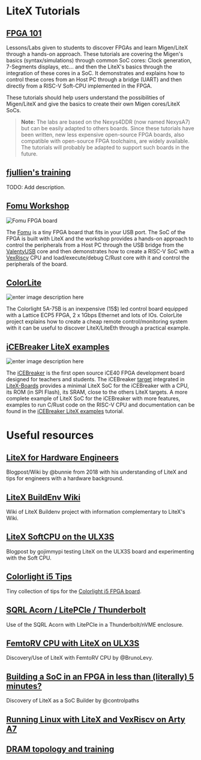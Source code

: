 # LiteX Tutorials

## [FPGA 101](https://github.com/litex-hub/fpga_101)
Lessons/Labs given to students to discover FPGAs and learn Migen/LiteX through a hands-on approach.  These tutorials are covering the Migen's basics (syntax/simulations) through common SoC cores: Clock generation, 7-Segments displays, etc... and then the LiteX's basics through the integration of these cores in a SoC. It demonstrates and explains how to control these cores from an Host PC through a bridge (UART) and then directly from a RISC-V Soft-CPU implemented in the FPGA.

These tutorials should help users understand the possibilities of Migen/LiteX and give the basics to create their own Migen cores/LiteX SoCs.

> **Note:** The labs are based on the Nexys4DDR (now named NexysA7) but can be easily adapted to others boards. Since these tutorials have been written, new less expensive open-source FPGA boards, also compatible with open-source FPGA toolchains, are widely available. The tutorials will probably be adapted to support such boards in the future.

## [fjullien's training](https://github.com/litex-hub/fpga_101](https://github.com/fjullien/migen_litex_tutorials))
TODO: Add description.

## [Fomu Workshop](https://workshop.fomu.im/en/latest/)
![Fomu FPGA board](https://www.crowdsupply.com/img/decb/fomu-front-back-03_png_project-body.jpg)

The [Fomu](https://www.crowdsupply.com/sutajio-kosagi/fomu) is a tiny FPGA board that fits in your USB port. The SoC of the FPGA is built with LiteX and the workshop provides a hands-on approach to control the peripherals from a Host PC through the USB bridge from the [ValentyUSB](https://github.com/im-tomu/valentyusb) core and then demonstrates how to create a RISC-V SoC with a [VexRiscv](https://github.com/SpinalHDL/VexRiscv) CPU and load/execute/debug C/Rust core with it and control the peripherals of the board.

## [ColorLite](https://github.com/enjoy-digital/colorlite)
![enter image description here](https://raw.githubusercontent.com/enjoy-digital/colorlite/master/doc/power_off.jpg)

The Colorlight 5A-75B is an inexpensive (15$) led control board equipped with a Lattice ECP5 FPGA, 2 x 1Gbps Ethernet and lots of IOs. ColorLite project explains how to create a cheap remote control/monitoring system with it can be useful to discover LiteX/LiteEth through a practical example.

## [iCEBreaker LiteX examples](https://github.com/icebreaker-fpga/icebreaker-litex-examples)
![enter image description here](https://www.crowdsupply.com/img/301a/icebreaker-iso_png_project-body.jpg)

The [iCEBreaker](https://www.crowdsupply.com/1bitsquared/icebreaker-fpga) is the first open source iCE40 FPGA development board designed for teachers and students. The iCEBreaker [target](https://github.com/litex-hub/litex-boards/blob/master/litex_boards/targets/icebreaker.py) integrated in [LiteX-Boards](https://github.com/litex-hub/litex-boards) provides a minimal LiteX SoC for the iCEBreaker with a CPU, its ROM (in SPI Flash), its SRAM, close to the others LiteX targets. A more complete example of LiteX SoC for the iCEBreaker with more features, examples to run C/Rust code on the RISC-V CPU and documentation can be found in the [iCEBreaker LiteX examples](https://github.com/icebreaker-fpga/icebreaker-litex-examples) tutorial.

# Useful resources

## [LiteX for Hardware Engineers](https://github.com/enjoy-digital/litex/wiki/LiteX-for-Hardware-Engineers) 
Blogpost/Wiki by @bunnie from 2018 with his understanding of LiteX and tips for engineers with a hardware background.

## [LiteX BuildEnv Wiki](https://github.com/timvideos/litex-buildenv/wiki)
Wiki of LiteX Buildenv project with information complementary to LiteX's Wiki.

## [LiteX SoftCPU on the ULX3S](https://gojimmypi.blogspot.com/2020/03/litex-soft-cpu-on-ulx3s-reloading.html) 
Blogpost by gojimmypi testing LiteX on the ULX3S board and experimenting with the Soft CPU.

## [Colorlight i5 Tips](https://github.com/kazkojima/colorlight-i5-tips) 
Tiny collection of tips for the [Colorlight i5 FPGA board](https://github.com/wuxx/Colorlight-FPGA-Projects).

## [SQRL Acorn / LitePCIe / Thunderbolt](https://github.com/SMB784/SQRL_quickstart) 
Use of the SQRL Acorn with LitePCIe in a Thunderbolt/nVME enclosure.

## [FemtoRV CPU with LiteX on ULX3S](https://github.com/BrunoLevy/learn-fpga/blob/master/FemtoRV/TUTORIALS/litex.md)
Discovery/Use of LiteX with FemtoRV CPU by @BrunoLevy.

## [Building a SoC in an FPGA in less than (literally) 5 minutes?](https://www.controlpaths.com/2022/01/17/building-a-soc-with-litex/)
Discovery of LiteX as a SoC Builder by @controlpaths

## [Running Linux with LiteX and VexRiscv on Arty A7](https://jia-je.translate.goog/hardware/2023/04/19/litex-digilent-arty-a7/?_x_tr_sl=auto&_x_tr_tl=en&_x_tr_hl=fr&_x_tr_pto=wapp)

## [DRAM topology and training](https://jia-je.translate.goog/hardware/2023/04/20/dram-topology-training/?_x_tr_sl=auto&_x_tr_tl=en&_x_tr_hl=fr&_x_tr_pto=wapp)
